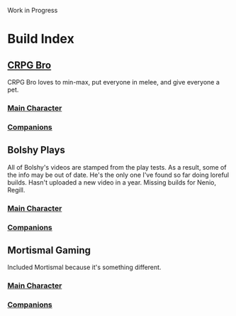 Work in Progress

# Build Index

## [CRPG Bro](https://www.youtube.com/@cRPGBro)

CRPG Bro loves to min-max, put everyone in melee, and give everyone a pet.

### [Main Character](CRPG_Bro/mc_builds.md)

### [Companions](CRPG_Bro/companion_builds.md)

## Bolshy Plays

All of Bolshy's videos are stamped from the play tests. As a result, some of the info may be out of date. He's the only one I've found so far doing loreful builds. Hasn't uploaded a new video in a year. Missing builds for Nenio, Regill.

### [Main Character](WOTR/builds/BolshyPlays/mc_builds.md)

### [Companions](WOTR/builds/BolshyPlays/companion_builds.md)

## Mortismal Gaming

Included Mortismal because it's something different.

### [Main Character](WOTR/builds/MortismalGaming/mc_builds.md)

### [Companions](WOTR/builds/MortismalGaming/companion_builds.md)
